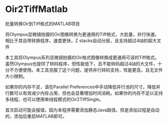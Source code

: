 # Oir2TiffMatlab

批量转换Oir到Tiff格式的MATLAB项目

将Olympus显微镜拍摄的Oir图像转换为更通用的Tiff格式，大批量，并行快速。相比于其自带转换程序，速度更快，Z stacks自动分层，且支持超过4㎇的超大文件

本工具将Olympus系列显微镜拍摄的Oir格式图像转换成更通用可读的Tiff格式。虽然Olympus也提供了转码程序，但性能低下，且不能转码超过4㎇的大文件，十分不方便使用。本工具克服了这个问题，提供并行转码支持，性能更高，且无文件大小限制。

如果你的内存不足，请在Parallel Preferences中手动降低并行池的尺寸。降低并行数可以有效减少内存占用，但也会显著增加时间消耗。如果你的内存不足以支持多线程，也可以使用单线程模式的Oir2TiffSingle。

首次启动可能会报错，因为本程序需要添加静态Java路径。但是添加过程是自动的，添加后重启MATLAB即可。
